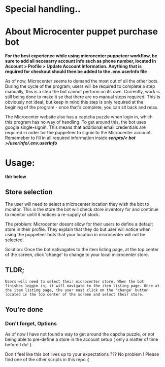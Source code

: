 # Special handling..
# About Microcenter puppet purchase bot

__For the best experience while using microcenter puppeteer workflow, be sure to add all necesarry account info such as phone number, located in Account > Profile > Update Account Information. Anything that is required for checkout should then be added to the .env.userInfo file__

As of now, Microcenter seems to demand the most out of all the other bots. During the cycle of the program, users will be required to complete a step manually, this is a step the bot cannot perform on its own. Currently, work is still being done to make it so that there are no manual steps required. This is obviously not ideal, but keep in mind this step is only required at the begining of the program - once that's complete, you can sit back and relax. 

The Microcenter website also has a captcha puzzle when login in, which this program has no way of handling. To get around this, the bot uses google single-signin.
This means that additional email credentials are required in order for the puppeteer to signin to the Microcenter account.
Rememeber to fill in all required information inside _**scripts/< bot >/userInfo/.env.userInfo**_ 

# Usage:
__tldr below__

## Store selection
The user will need to select a microcenter location they wish the bot to monitor. This is the store the bot will check store inventory for and continue to monitor untill it notices a re-supply of stock. 

The problem: Microcenter doesnt allow for their users to define a default store in their profile. They explain that they do but user will notice when using the puppeteer bots that your location in microcenter will not be selected.

Solution: Once the bot nativagates to the item listing page, at the top center of the screen, click 'change' to change to your local microcenter store. 

## TLDR;
    Users will need to select their microcenter store. When the bot finishes loggin in, it will navigate to the item listing page. Once at the item listing page, the user must click on the 'change' button located in the top center of the screen and select their store. 

## You're done

### Don't forget, Options

As of now I have not found a way to get around the capcha puzzle, or not being able to pre-define a store in the account setup ( only a matter of time before I do! ).

Don't feel like this bot lives up to your expectations ??? No problem ! Please find one of the other scripts in this repo :)